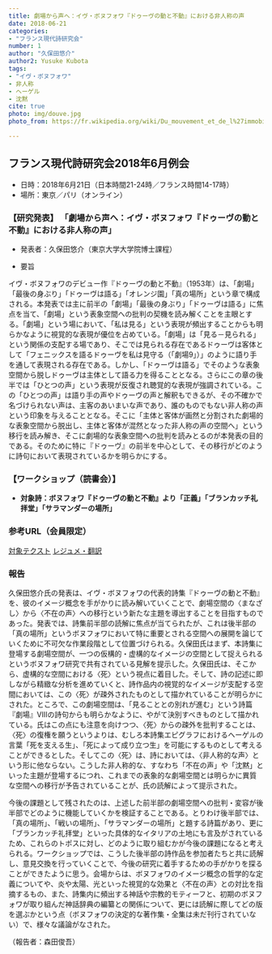 ```yaml
---
title: 劇場から声へ：イヴ・ボヌフォワ『ドゥーヴの動と不動』における非人称の声
date: 2018-06-21
categories:
- "フランス現代詩研究会"
number: 1
author: "久保田悠介"
author2: Yusuke Kubota
tags: 
- "イヴ・ボヌフォワ"
- 非人称
- ヘーゲル
- 沈黙
cite: true
photo: img/douve.jpg
photo_from: https://fr.wikipedia.org/wiki/Du_mouvement_et_de_l%27immobilit%C3%A9_de_Douve

---
```


## フランス現代詩研究会2018年6月例会

- 日時：2018年6月21日（日本時間21-24時／フランス時間14-17時）
- 場所：東京／パリ（オンライン）

### 【研究発表】 「劇場から声へ：イヴ・ボヌフォワ『ドゥーヴの動と不動』における非人称の声」

- 発表者：久保田悠介（東京大学大学院博士課程）

<!--more-->

- 要旨

イヴ・ボヌフォワのデビュー作『ドゥーヴの動と不動』（1953年）は、「劇場」「最後の身ぶり」「ドゥーヴは語る」「オレンジ園」「真の場所」という章で構成される。本発表では主に前半の「劇場」「最後の身ぶり」「ドゥーヴは語る」に焦点を当て、「劇場」という表象空間への批判の契機を読み解くことを主眼とする。「劇場」という場において、「私は見る」という表現が頻出することからも明らかなように視覚的な表現が優位を占めている。「劇場」は「見る－見られる」という関係の支配する場であり、そこでは見られる存在であるドゥーヴは客体として「フェニックスを語るドゥーヴを私は見守る（「劇場9」）」のように語り手を通して表現される存在である。しかし、「ドゥーヴは語る」でそのような表象空間から脱しドゥーヴは主体として語る力を得ることとなる。さらにこの章の後半では「ひとつの声」という表現が反復され聴覚的な表現が強調されている。この「ひとつの声」は語り手の声やドゥーヴの声と解釈もできるが、その不確かで名づけられない声は、主客のあいまいな声であり、誰のものでもない非人称の声という印象を与えることとなる。そこに「主体と客体が画然と分割された劇場的な表象空間から脱出し、主体と客体が混然となった非人称の声の空間へ」という移行を読み解き、そこに劇場的な表象空間への批判を読みとるのが本発表の目的である。そのために特に『ドゥーヴ』の前半を中心として、その移行がどのように詩句において表現されているかを明らかにする。


### 【ワークショップ（読書会）】

- **対象詩：ボヌフォワ『ドゥーヴの動と不動』より「正義」「ブランカッチ礼拝堂」「サラマンダーの場所」**

### 参考URL（会員限定）

[対象テクスト](https://groups.google.com/d/topic/poesiecontemporaine/GVAdEs9QWhU/discussion)
[レジュメ・翻訳](https://groups.google.com/d/msg/poesiecontemporaine/GW72s6hO8Bw/vBMERs7yBgAJ)

### 報告

久保田悠介氏の発表は、イヴ・ボヌフォワの代表的詩集『ドゥーヴの動と不動』を、彼のイメージ概念を手がかりに読み解いていくことで、劇場空間の〈まなざし〉から〈不在の声〉への移行という新たな主題を導出することを目指すものであった。発表では、詩集前半部の読解に焦点が当てられたが、これは後半部の「真の場所」というボヌフォワにおいて特に重要とされる空間への展開を論じていくために不可欠な作業段階として位置づけられる。久保田氏はまず、本詩集に登場する劇場空間が、一つの仮構的・虚構的なイメージの空間として捉えられるというボヌフォワ研究で共有されている見解を提示した。久保田氏は、そこから、虚構的な空間における〈死〉という視点に着目した。そして、詩の記述に即しながら精緻な分析を進めていくと、詩作品内の視覚的なイメージが支配する空間においては、この〈死〉が疎外されたものとして描かれていることが明らかにされた。ところで、この劇場空間は、「見ることとの別れが進む」という詩篇『劇場』VIIIの詩句からも明らかなように、やがて決別すべきものとして描かれている。氏はこの点にも注意を向けつつ、〈死〉からの疎外を批判することは、〈死〉の復権を願うというよりは、むしろ本詩集エピグラフにおけるヘーゲルの言葉「死を支える生」、「死によって成り立つ生」を可能にするものとして考えることができるとした。そしてこの〈死〉は、詩においては、〈非人称的な声〉という形に他ならない。こうした非人称的な、すなわち「不在の声」や「沈黙」といった主題が登場するにつれ、これまでの表象的な劇場空間とは明らかに異質な空間への移行が予告されていることが、氏の読解によって提示された。

今後の課題として残されたのは、上述した前半部の劇場空間への批判・変容が後半部でどのように機能していくかを検証することである。とりわけ後半部では、「真の場所」、「戦いの場所」、「サラマンダーの場所」と題する詩篇があり、更に「ブランカッチ礼拝堂」といった具体的なイタリアの土地にも言及がされているため、これらのトポスに対し、どのように取り組むかが今後の課題になると考えられる。ワークショップでは、こうした後半部の詩作品を参加者たちと共に読解し、意見交換を行っていくことで、今後の研究に着手するための手がかりを探ることができたように思う。会場からは、ボヌフォワのイメージ概念の哲学的な定義についてや、炎や太陽、光といった視覚的な効果と〈不在の声〉との対比を指摘するもの、また、詩集内に頻出する神話や宗教的モティーフと、初期のボヌフォワが取り組んだ神話辞典の編纂との関係について、更には読解に際してどの版を選ぶかという点（ボヌフォワの決定的な著作集・全集は未だ刊行されていない）で、様々な議論がなされた。

（報告者：森田俊吾）
